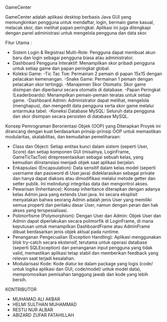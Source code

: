 GameCenter


GameCenter adalah aplikasi desktop berbasis Java GUI yang memungkinkan pengguna untuk mendaftar, login, bermain game kasual, melacak skor, dan melihat papan peringkat. Aplikasi ini juga dilengkapi dengan panel administrasi untuk mengelola pengguna dan data skor.

Fitur Utama :
  - Sistem Login & Registrasi Multi-Role: Pengguna dapat membuat akun baru dan login sebagai pengguna biasa atau administrator. 
  - Dashboard Pengguna Interaktif: Menampilkan skor pribadi pengguna untuk setiap game dan papan peringkat global.
  - Koleksi Game:
  -Tic Tac Toe: Permainan 2 pemain di papan 15x15 dengan pelacakan kemenangan.
  -Snake Game: Permainan 1 pemain dengan pelacakan skor tertinggi.
  -Manajemen Skor Otomatis: Skor game disimpan dan diperbarui secara otomatis di database.
  -Papan Peringkat (Leaderboards): Menampilkan pemain-pemain teratas untuk setiap game.
  -Dashboard Admin: Administrator dapat melihat, mengelola (menghapus), dan mengedit data pengguna serta skor game melalui antarmuka tabel.
  -Koneksi Database MySQL: Seluruh data pengguna dan skor disimpan secara persisten di database MySQL.

Konsep Pemrograman Berorientasi Objek (OOP) yang Diterapkan
Proyek ini dirancang dengan kuat berdasarkan prinsip-prinsip OOP untuk memastikan modularitas, skalabilitas, dan kemudahan pemeliharaan:
- Class dan Object: Setiap entitas kunci dalam sistem (seperti User, Score) dan setiap komponen GUI (misalnya, LoginFrame, GameTicTacToe) direpresentasikan sebagai sebuah kelas, yang kemudian diinstansiasi menjadi objek saat aplikasi berjalan.
- Enkapsulasi (Encapsulation): Data sensitif dalam kelas model (seperti username dan password di User.java) dideklarasikan sebagai private dan hanya dapat diakses atau dimodifikasi melalui metode getter dan setter publik. Ini melindungi integritas data dan mengontrol akses.
- Pewarisan (Inheritance): Konsep inheritance diterapkan dengan adanya kelas Admin.java yang extends User.java. Ini secara eksplisit menyatakan bahwa seorang Admin adalah jenis User yang memiliki semua properti dan perilaku dasar User, namun dengan peran dan hak akses yang terspesialisasi.
- Polimorfisme (Polymorphism): Dengan User dan Admin: Objek User dan Admin dapat diperlakukan secara polimorfik di LoginFrame, di mana keputusan untuk menampilkan DashboardFrame atau AdminFrame dibuat berdasarkan jenis objek aktual pada runtime.
- Penanganan Pengecualian (Exception Handling): Aplikasi menggunakan blok try-catch secara ekstensif, terutama untuk operasi database (seperti SQLException) dan penanganan input pengguna yang tidak valid, memastikan aplikasi tetap stabil dan memberikan feedback yang relevan saat terjadi kesalahan.
- Modularisasi Kode: Kode diatur ke dalam package yang logis (code/ untuk logika aplikasi dan GUI, code/model/ untuk model data), mempromosikan pemisahan tanggung jawab dan kode yang lebih bersih.

KONTRIBUTOR
- MUHAMAD ALI AKBAR
- HELMI SULTHAN MUHAMMAD
- RESTU NUR ALBAR
- ABIZARD ZUFAR FATAHILLAH
